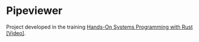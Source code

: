 # Pipeviewer

Project developed in the training [Hands-On Systems Programming with Rust [Video]]( https://www.packtpub.com/programming/hands-on-systems-programming-with-rust-video).



